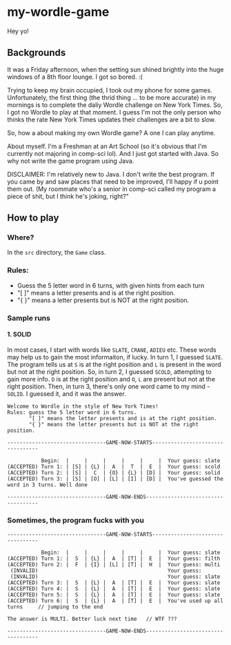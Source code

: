 # my-wordle-game
Hey yo!

## Backgrounds
It was a Friday afternoon, when the setting sun shined brightly into the huge windows of a 8th floor lounge. I got so bored.  :( 

Trying to keep my brain occupied, I took out my phone for some games. Unfortunately, the first thing (the thrid thing ... to be more accurate) in my mornings is to complete the daliy Wordle challenge on New York Times. So, I got no Wordle to play at that moment. I guess I'm not the only person who thinks the rate New York Times updates their challenges are a bit to slow. 

So, how a about making my own Wordle game? A one I can play anytime. 

About myself. I'm a Freshman at an Art School (so it's obvious that I'm currently not majoring in comp-sci lol). And I just got started with Java. So why not write the game program using Java.

DISCLAIMER: I'm relatively new to Java. I don't write the best program. If you came by and saw places that need to be improved, I'll happy if u point them out. (My roommate who's a senior in comp-sci called my program a piece of shit, but I think he's joking, right?"

## How to play

### Where?
In the `src` directory, the `Game` class. 

### Rules:
- Guess the 5 letter word in 6 turns, with given hints from each turn
- "[  ]" means a letter presents and is at the right position.
- "{  }" means a letter presents but is NOT at the right position.

### Sample runs

#### 1. SOLID
In most cases, I start with words like `SLATE`, `CRANE`, `ADIEU` etc. These words may help us to gain the most informaiton, if lucky. 
In turn 1, I guessed `SLATE`. The program tells us at `S` is at the right position and `L` is present in the word but not at the right position. 
So, in turn 2, I guessed `SCOLD`, attempting to gain more info. `D` is at the right position and `O`, `L` are present but not at the right position. 
Then, in turn 3, there's only one word came to my mind - `SOLID`. I guessed it, and it was the answer.
```
Welcome to Wordle in the style of New York Times!
Rules: guess the 5 letter word in 6 turns.
       "[ ]" means the letter presents and is at the right position.
       "{ }" means the letter presents but is NOT at the right position.

--------------------------------GAME-NOW-STARTS---------------------------------

           Begin:  |     |     |     |     |     |  Your guess: slate 
(ACCEPTED) Turn 1: | [S] | {L} |  A  |  T  |  E  |  Your guess: scold
(ACCEPTED) Turn 2: | [S] |  C  | {O} | {L} | [D] |  Your guess: solid
(ACCEPTED) Turn 3: | [S] | [O] | [L] | [I] | [D] |  You've guessed the word in 3 turns. Well done

--------------------------------GAME-NOW-ENDS-----------------------------------
```


### Sometimes, the program fucks with you

```
--------------------------------GAME-NOW-STARTS---------------------------------

           Begin:  |     |     |     |     |     |  Your guess: slate
(ACCEPTED) Turn 1: |  S  | {L} |  A  | [T] |  E  |  Your guess: filth
(ACCEPTED) Turn 2: |  F  | {I} | [L] | [T] |  H  |  Your guess: multi
 (INVALID)                                          Your guess: 
 (INVALID)                                          Your guess: slate
(ACCEPTED) Turn 3: |  S  | {L} |  A  | [T] |  E  |  Your guess: slate
(ACCEPTED) Turn 4: |  S  | {L} |  A  | [T] |  E  |  Your guess: slate
(ACCEPTED) Turn 5: |  S  | {L} |  A  | [T] |  E  |  Your guess: slate
(ACCEPTED) Turn 6: |  S  | {L} |  A  | [T] |  E  |  You've used up all turns     // jumping to the end

The answer is MULTI. Better luck next time   // WTF ???

--------------------------------GAME-NOW-ENDS-----------------------------------
```


